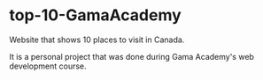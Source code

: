 # top-10-GamaAcademy
Website that shows 10 places to visit in Canada.

It is a personal project that was done during Gama Academy's web development course.
